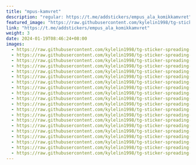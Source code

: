 ```yaml
---
title: "mpus-kamvret"
description: "regular: https://t.me/addstickers/empus_ala_komikkamvret"
featured_image: "https://raw.githubusercontent.com/kylelin1998/tg-sticker-spreading-worldwide-images/main/img/2ee96a16-6b62-4a5f-86f3-8e49dc6a23bc.jpg"
link: "https://t.me/addstickers/empus_ala_komikkamvret"
weight: 3
date: 2024-01-19T08:46:24+08:00
images:
  - https://raw.githubusercontent.com/kylelin1998/tg-sticker-spreading-worldwide-images/main/img/2ee96a16-6b62-4a5f-86f3-8e49dc6a23bc.jpg
  - https://raw.githubusercontent.com/kylelin1998/tg-sticker-spreading-worldwide-images/main/img/d63a3b0f-2b80-44e3-aca4-f345116b689a.jpg
  - https://raw.githubusercontent.com/kylelin1998/tg-sticker-spreading-worldwide-images/main/img/649b8d95-9d27-4cc7-9c07-5f4f051f2c7d.jpg
  - https://raw.githubusercontent.com/kylelin1998/tg-sticker-spreading-worldwide-images/main/img/7bae50d3-f513-4976-b14b-43e2e820539c.jpg
  - https://raw.githubusercontent.com/kylelin1998/tg-sticker-spreading-worldwide-images/main/img/a6a41677-03f5-40e5-9c53-392ab0a5a6ec.jpg
  - https://raw.githubusercontent.com/kylelin1998/tg-sticker-spreading-worldwide-images/main/img/51c029aa-f88a-4442-8deb-1bf112037a5c.jpg
  - https://raw.githubusercontent.com/kylelin1998/tg-sticker-spreading-worldwide-images/main/img/234dab59-d09d-4057-aa73-52ac86bf3998.jpg
  - https://raw.githubusercontent.com/kylelin1998/tg-sticker-spreading-worldwide-images/main/img/aadb7261-fd45-4163-9205-34cf886a1e2b.jpg
  - https://raw.githubusercontent.com/kylelin1998/tg-sticker-spreading-worldwide-images/main/img/576e6e93-bdb4-424d-bdbd-95768609d9e1.jpg
  - https://raw.githubusercontent.com/kylelin1998/tg-sticker-spreading-worldwide-images/main/img/7ac8f938-ce1e-4448-b71f-983c1650b44d.jpg
  - https://raw.githubusercontent.com/kylelin1998/tg-sticker-spreading-worldwide-images/main/img/aa7c93cc-d649-4b07-ae76-8e43c66e37ca.jpg
  - https://raw.githubusercontent.com/kylelin1998/tg-sticker-spreading-worldwide-images/main/img/39b107c8-7f11-4f0d-a8f4-94d5eb88d3d2.jpg
  - https://raw.githubusercontent.com/kylelin1998/tg-sticker-spreading-worldwide-images/main/img/b6bfb640-5c63-446f-bf7f-30c68d1c72cb.jpg
  - https://raw.githubusercontent.com/kylelin1998/tg-sticker-spreading-worldwide-images/main/img/bd8be4d8-5a36-43a1-86fd-ec5cbe3caf3d.jpg
  - https://raw.githubusercontent.com/kylelin1998/tg-sticker-spreading-worldwide-images/main/img/19d9b79c-f22e-48a2-810a-4d44815e44cf.jpg
  - https://raw.githubusercontent.com/kylelin1998/tg-sticker-spreading-worldwide-images/main/img/6878ddf2-aaf5-468d-bfa9-69dec08c8c64.jpg
  - https://raw.githubusercontent.com/kylelin1998/tg-sticker-spreading-worldwide-images/main/img/c8e63409-461e-46a4-b81f-bb4541fec0d3.jpg
  - https://raw.githubusercontent.com/kylelin1998/tg-sticker-spreading-worldwide-images/main/img/ff5f7e1a-4694-4f35-801f-c254c6ba8acb.jpg
  - https://raw.githubusercontent.com/kylelin1998/tg-sticker-spreading-worldwide-images/main/img/c5cb7257-8019-41b8-9b89-c4ca56e3f1aa.jpg
  - https://raw.githubusercontent.com/kylelin1998/tg-sticker-spreading-worldwide-images/main/img/5cad8c09-f54f-4272-bdbd-6e05e811cc6d.jpg
---
```

